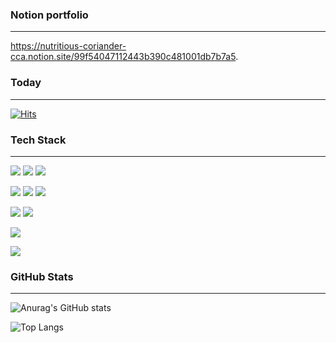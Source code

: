 ### Notion portfolio
---
https://nutritious-coriander-cca.notion.site/99f54047112443b390c481001db7b7a5.
### Today
---
[![Hits](https://hits.seeyoufarm.com/api/count/incr/badge.svg?url=https%3A%2F%2Fgithub.com%2Fhwisaek&count_bg=%2379C83D&title_bg=%23555555&icon=&icon_color=%23E7E7E7&title=hits&edge_flat=false)](https://hits.seeyoufarm.com)

### Tech Stack
---
<!-- 로고 사이트: https://shields.io/ https://simpleicons.org/ -->

<img src="https://img.shields.io/badge/Java-007396?style=flat-square&logo=java&logoColor=white"/></a>
<img src="https://img.shields.io/badge/Python-3766AB?style=flat-square&logo=Python&logoColor=white"/>
<img src="https://img.shields.io/badge/JavaScript-F7DF1E?style=flat-square&logo=javascript&logoColor=white"/>

<img src="https://img.shields.io/badge/HTML5-E34F26?style=flat-square&logo=HTML5&logoColor=white"/></a>
<img src="https://img.shields.io/badge/CSS3-1572B6?style=flat-square&logo=CSS3&logoColor=white"/>
<img src="https://img.shields.io/badge/BootStrap-7952B3?style=flat-square&logo=BootStrap&logoColor=white"/>

<img src="https://img.shields.io/badge/Unity-7952B3?style=flat-square&logo=Unity&logoColor=white"/></a>
<img src="https://img.shields.io/badge/Spring-6DB33F?style=flat-square&logo=Spring&logoColor=white"/>


<img src="https://img.shields.io/badge/Oracle-F80000?style=flat-square&logo=Oracle&logoColor=white"/></a>

<!-- 
<img src="https://img.shields.io/badge/Eclipse IDE-2C2255?style=flat-square&logo=Eclipse IDE&logoColor=white"/></a>
 -->
<img src="https://img.shields.io/badge/GitHub-181717?style=flat-square&logo=GitHub&logoColor=white"/></a>

### GitHub Stats
---
![Anurag's GitHub stats](https://github-readme-stats.vercel.app/api?username=wjchang8028&show_icons=true&theme=radical&include_all_commits=true)
<!-- ![Top Langs](https://github-readme-stats.vercel.app/api/top-langs/?username=wjchang8028&layout=compact&hide=Jupyter%20Notebook,Tcl&card_width=445&langs_count=20) -->
![Top Langs](https://github-readme-stats.vercel.app/api/top-langs/?username=wjchang8028&langs_count=14&layout=compact&card_width=445&theme=dark)



